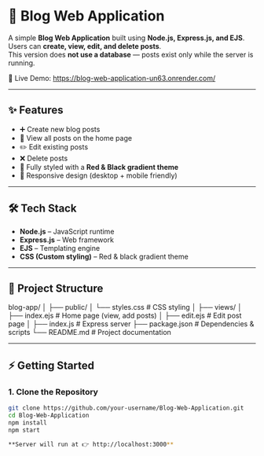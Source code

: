 # 📝 Blog Web Application

A simple **Blog Web Application** built using **Node.js, Express.js, and EJS**.  
Users can **create, view, edit, and delete posts**.  
This version does **not use a database** — posts exist only while the server is running.  

🚀 Live Demo: https://blog-web-application-un63.onrender.com/

---


## ✨ Features
- ➕ Create new blog posts  
- 👀 View all posts on the home page  
- ✏️ Edit existing posts  
- ❌ Delete posts  
- 🎨 Fully styled with a **Red & Black gradient theme**  
- 📱 Responsive design (desktop + mobile friendly)  

---

## 🛠️ Tech Stack
- **Node.js** – JavaScript runtime  
- **Express.js** – Web framework  
- **EJS** – Templating engine  
- **CSS (Custom styling)** – Red & black gradient theme  

---

## 📂 Project Structure
blog-app/
│
├── public/
│ └── styles.css # CSS styling
│
├── views/
│ ├── index.ejs # Home page (view, add posts)
│ ├── edit.ejs # Edit post page
│
├── index.js # Express server
├── package.json # Dependencies & scripts
└── README.md # Project documentation


---

## ⚡ Getting Started

### 1. Clone the Repository
```bash
git clone https://github.com/your-username/Blog-Web-Application.git
cd Blog-Web-Application
npm install
npm start

**Server will run at 👉 http://localhost:3000**


